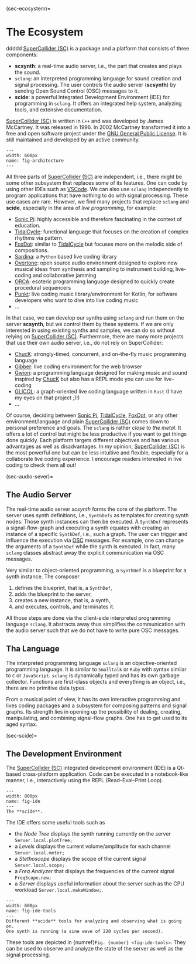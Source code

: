 (sec-ecosystem)=
# The Ecosystem
ddddd
[SuperCollider (SC)](https://supercollider.github.io/) is a package and a platform that consists of three components:
+ **scsynth**: a real-time audio server, i.e., the part that creates and plays the sound.
+ ``sclang``: an interpreted programming language for sound creation and signal processing. The user controls the audio server (**scsynth**) by sending Open Sound Control (OSC) messages to it.
+ **scide**: a powerful Integrated Development Environment (IDE) for programming in ``sclang``. It offers an integrated help system, analyzing tools, and extensive documentation.

[SuperCollider (SC)](https://supercollider.github.io/) is written in ``C++`` and was developed by James McCartney.
It was released in 1996.
In 2002 McCartney transformed it into a free and open software project under the [GNU General Public License](https://www.gnu.org/licenses/gpl-3.0.en.html).
It is still maintained and developed by an active community.

```{figure} ../../figs/supercollider/ecosystem/architecture.png
---
width: 600px
name: fig-architecture
---
```

All three parts of [SuperCollider (SC)](https://supercollider.github.io/) are independent, i.e., there might be some other subsystem that replaces some of its features.
One can code by using other IDEs such as [VSCode](https://code.visualstudio.com/).
We can also use ``sclang`` independently to program applications that have nothing to do with signal processing.
These use cases are rare.
However, we find many projects that replace ``sclang`` and **scide**, especially in the area of *live programming*, for example:

+ [Sonic Pi](https://sonic-pi.net/): highly accessible and therefore fascinating in the context of education.
+ [TidalCycle](https://tidalcycles.org/): functional language that focuses on the creation of complex rhythms via pattern.
+ [FoxDot](https://foxdot.org/): similar to [TidalCycle](https://tidalcycles.org/) but focuses more on the melodic side of compositions.
+ [Sardina](https://github.com/Bubobubobubobubo/Sardine): a ``Python`` based live coding library
+ [Overtone](https://github.com/overtone/overtone): open source audio environment designed to explore new musical ideas from synthesis and sampling to instrument building, live-coding and collaborative jamming
+ [ORCA](https://github.com/hundredrabbits/Orca): esoteric programming language designed to quickly create procedural sequencers
+ [Punkt](https://github.com/pjagielski/punkt): live coding music library/environment for Kotlin, for software developers who want to dive into live coding music
+ ...

In that case, we can develop our synths using ``sclang`` and run them on the server **scsynth**, but we control them by these systems.
If we are only interested in using existing synths and samples, we can do so without relying on [SuperCollider (SC)](https://supercollider.github.io/).
Furthermore, there are many more projects that use their own audio server, i.e., do not rely on SuperCollider:

+ [ChucK](https://chuck.cs.princeton.edu/): strongly-timed, concurrent, and on-the-fly music programming language
+ [Gibber](https://github.com/gibber-cc/gibber): live coding environment for the web browser
+ [Gwion](https://github.com/Gwion/Gwion): a programming language designed for making music and sound inspired by [ChucK](https://chuck.cs.princeton.edu/) but also has a REPL mode you can use for live-coding
+ [GLICOL](https://glicol.web.app/): a graph-oriented live coding language written in ``Rust`` (I have my eyes on that project ;)!)
+ ...

Of course, deciding between [Sonic Pi](https://sonic-pi.net/), [TidalCycle](https://tidalcycles.org/), [FoxDot](https://foxdot.org/), or any other environment/language and plain [SuperCollider (SC)](https://supercollider.github.io/) comes down to personal preference and goals.
The ``sclang`` is rather *close to the metal*.
It offers a lot of control but might be less productive if you want to get things done quickly.
Each platform targets different objectives and has various advantages as well as disadvantages.
In my opinion, [SuperCollider (SC)](https://supercollider.github.io/) is the most powerful one but can be less intuitive and flexible, especially for a collaborate live coding experience.
I encourage readers interested in live coding to check them all out!

(sec-audio-sever)=
## The Audio Server

The real-time audio server *scsynth* forms the core of the platform.
The server uses synth definitions, i.e., ``SynthDefs`` as templates for creating synth nodes.
Those synth instances can then be executed.
A ``SynthDef`` represents a signal-flow-graph and executing a synth equates with creating an instance of a specific ``SynthDef``, i.e., such a graph.
The user can trigger and influence the execution via [OSC](https://en.wikipedia.org/wiki/Open_Sound_Control) messages.
For example, one can change the arguments of a ``SynthDef`` while the synth is executed.
In fact, many ``sclang`` classes abstract away the explicit communication via OSC messages.

Very similar to object-oriented programming, a ``SynthDef`` is a blueprint for a synth instance.
The composer

1. defines the blueprint, that is, a ``SynthDef``,
2. adds the blueprint to the server,
3. creates a new instance, that is, a synth,
4. and executes, controls, and terminates it.

All those steps are done via the client-side interpreted programming language ``sclang``.
It abstracts away thus simplifies the communication with the audio server such that we do not have to write pure OSC messages.

## Tha Language

The interpreted programming language ``sclang`` is an objective-oriented programming language.
It is similar to ``Smalltalk`` or ``Ruby`` with syntax similar to ``C`` or ``JavaScript``.
``sclang`` is dynamically typed and has its own garbage collector.
Functions are first-class objects and everything is an object, i.e., there are no primitive data types.

From a musical point of view, it has its own interactive programming and lives coding packages and a subsystem for composing patterns and signal graphs.
Its strength lies in opening up the possibility of dealing, creating, manipulating, and combining signal-flow graphs.
One has to get used to its aged syntax.

(sec-scide)=
## The Development Environment

The [SuperCollider (SC)](https://supercollider.github.io/) integrated development environment (IDE) is a Qt-based cross-platform application.
Code can be executed in a notebook-like manner, i.e., interactively using the REPL (Read–Eval–Print Loop).

```{figure} ../../figs/supercollider/ecosystem/ide.png
---
width: 800px
name: fig-ide
---
The **scide**.
```

The IDE offers some useful tools such as

+ the *Node Tree* displays the synth running currently on the server ``Server.local.plotTree;``
+ a *Levels* displays the current volume/amplitude for each channel ``Server.local.meter;``
+ a *Stethoscope* displays the scope of the current signal ``Server.local.scope;``
+ a *Freq Analyzer* that displays the frequencies of the current signal ``FreqScope.new;``
+ a *Server* displays useful information about the server such as the CPU workload ``Server.local.makeWindow;``.

```{figure} ../../figs/supercollider/ecosystem/ide-tools.png
---
width: 600px
name: fig-ide-tools
---
Different **scide** tools for analyzing and observing what is going on.
One synth is running (a sine wave of 220 cycles per second).
```

These tools are depicted in {numref}`Fig. {number} <fig-ide-tools>`.
They can be used to observe and analyze the state of the server as well as the signal processing.
